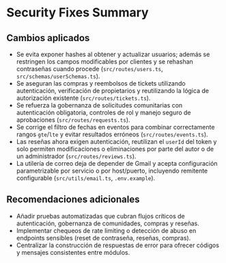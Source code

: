 # Security Fixes Summary

## Cambios aplicados
- Se evita exponer hashes al obtener y actualizar usuarios; además se restringen los campos modificables por clientes y se rehashan contraseñas cuando procede (`src/routes/users.ts`, `src/schemas/userSchemas.ts`).
- Se aseguran las compras y reembolsos de tickets utilizando autenticación, verificación de propietarios y reutilizando la lógica de autorización existente (`src/routes/tickets.ts`).
- Se refuerza la gobernanza de solicitudes comunitarias con autenticación obligatoria, controles de rol y manejo seguro de aprobaciones (`src/routes/requests.ts`).
- Se corrige el filtro de fechas en eventos para combinar correctamente rangos `gte`/`lte` y evitar resultados erróneos (`src/routes/events.ts`).
- Las reseñas ahora exigen autenticación, reutilizan el `userId` del token y solo permiten modificaciones o eliminaciones por parte del autor o de un administrador (`src/routes/reviews.ts`).
- La utilería de correo deja de depender de Gmail y acepta configuración parametrizable por servicio o por host/puerto, incluyendo remitente configurable (`src/utils/email.ts`, `.env.example`).

## Recomendaciones adicionales
- Añadir pruebas automatizadas que cubran flujos críticos de autenticación, gobernanza de comunidades, compras y reseñas.
- Implementar chequeos de rate limiting o detección de abuso en endpoints sensibles (reset de contraseña, reseñas, compras).
- Centralizar la construcción de respuestas de error para ofrecer códigos y mensajes consistentes entre módulos.
